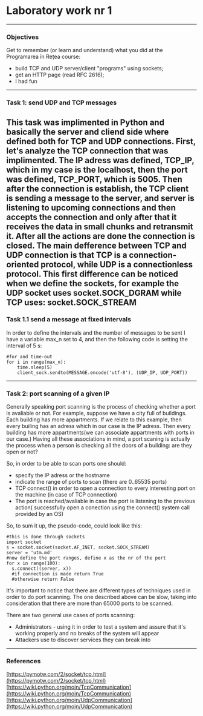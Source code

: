 # Laboratory work nr 1
---
### Objectives 
Get to remember (or learn and understand) what you did at the Programarea în Rețea course:

* build TCP and UDP server/client "programs" using sockets;
* get an HTTP page (read RFC 2616);
* I had fun
---
### Task 1: send UDP and TCP messages

This task was implimented in Python and basically the server and cliend side where defined both for TCP and UDP connections. 
First, let's analyze the TCP connection that was implimented. The IP adress was defined, TCP_IP, which in my case is the localhost, then the port was defined, TCP_PORT, which is 5005. Then after the connection is establish, the TCP client is sending a message to the server, and server is listening to upcoming connections and then accepts the connection and only after that it receives the data in small chunks and retransmit it. After all the actions are done the connection is closed.
The main defference between TCP and UDP connection is that TCP is a connection-oriented protocol, while UDP is a connectionless protocol. This first difference can be noticed when we define the sockets, for example the UDP socket uses  socket.SOCK_DGRAM 
while TCP uses: socket.SOCK_STREAM
---
### Task 1.1 send a message at fixed intervals

In order to define the intervals and the number of messages to be sent I have a variable max_n set to 4, and then the following code is setting the interval of 5 s: 

~~~ 
#for and time-out
for i in range(max_n):
    time.sleep(5)
    client_sock.sendto(MESSAGE.encode('utf-8'), (UDP_IP, UDP_PORT))
~~~

---
### Task 2: port scanning of a given IP

Generally speaking port scanning is the process of checking whether a port is avaliable or not. For example, suppose we have a city full of buildings. Each building has more appartments. If we relate to this example, then every builing has an adress which in our case is the IP adress. Then every building has more appartments(we can associate appartments with ports in our case.) Having all these associations in mind, a port scaning is actually the process when a person is checking all the doors of a building: are they open or not? 

So, in order to be able to scan ports one should: 
* specify the IP adress or the hostname 
* indicate the range of ports to scan (there are 0..65535 ports)
* TCP connect() in order to open a connection to every interesting port on the machine (in case of TCP connection)
* The port is reached/avaliable in case the port is listening to the previous action( successfully open a conection using the connect() system call provided by an OS)

So, to sum it up, the pseudo-code, could look like this: 
~~~
#this is done through sockets
import socket 
s = socket.socket(socket.AF_INET, socket.SOCK_STREAM)
server = 'utm.md'
#now define the port ranges, define x as the nr of the port
for x in range(100):
  s.connect((server, x))
  #if connection is made return True
  #otherwise return False
~~~

It's important to notice that there are different types of techniques used in order to do port scanning. The one described above can be slow, taking into consideration that there are more than 65000 ports to be scanned. 


There are two general use cases of ports scanning: 
* Administrators - using it in order to test a system and assure that it's working properly and no breaks of the system will appear
* Attackers use to discover services they can break into

---
### References 
[https://pymotw.com/2/socket/tcp.html](https://pymotw.com/2/socket/tcp.html)
[https://wiki.python.org/moin/TcpCommunication](https://wiki.python.org/moin/TcpCommunication)
[https://wiki.python.org/moin/UdpCommunication](https://wiki.python.org/moin/UdpCommunication)
